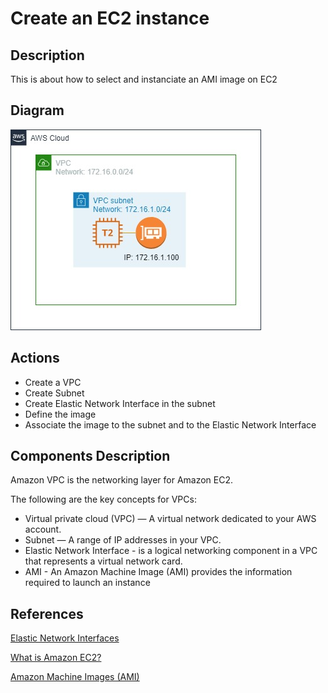 # Create an EC2 instance

## Description
This is about how to select and instanciate an AMI image on EC2

## Diagram
![diagram](./documentation/Diagram.jpg "diagram")

## Actions
* Create a VPC
* Create Subnet
* Create Elastic Network Interface in the subnet
* Define the image
* Associate the image to the subnet and to the Elastic Network Interface

## Components Description
Amazon VPC is the networking layer for Amazon EC2.

The following are the key concepts for VPCs:
* Virtual private cloud (VPC) — A virtual network dedicated to your AWS account.
* Subnet — A range of IP addresses in your VPC.
* Elastic Network Interface -  is a logical networking component in a VPC that represents a virtual network card.
* AMI - An Amazon Machine Image (AMI) provides the information required to launch an instance

## References
[Elastic Network Interfaces](https://docs.aws.amazon.com/AWSEC2/latest/UserGuide/using-eni.html)

[What is Amazon EC2?](https://docs.aws.amazon.com/AWSEC2/latest/UserGuide/concepts.html)

[Amazon Machine Images (AMI)](https://docs.aws.amazon.com/AWSEC2/latest/UserGuide/AMIs.html)